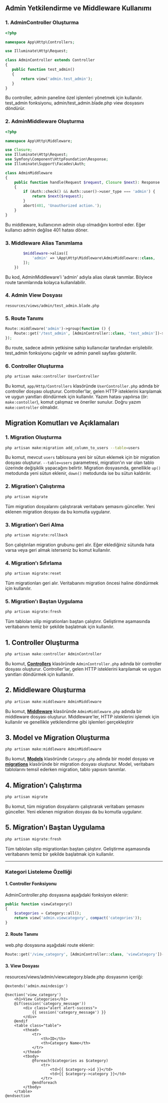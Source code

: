 ## Admin Yetkilendirme ve Middleware Kullanımı

### 1. AdminController Oluşturma

```php
<?php

namespace App\Http\Controllers;

use Illuminate\Http\Request;

class AdminController extends Controller
{
   public function test_admin()
   {
       return view('admin.test_admin');
   }
}
```

Bu controller, admin paneline özel işlemleri yönetmek için kullanılır. test_admin fonksiyonu, admin/test_admin.blade.php view dosyasını döndürür.

### 2. AdminMiddleware Oluşturma

```php
<?php

namespace App\Http\Middleware;

use Closure;
use Illuminate\Http\Request;
use Symfony\Component\HttpFoundation\Response;
use Illuminate\Support\Facades\Auth;

class AdminMiddleware
{
    public function handle(Request $request, Closure $next): Response
    {
        if (Auth::check() && Auth::user()->user_type === 'admin') {
            return $next($request);
        }
        abort(401, 'Unauthorized action.');
    }
}
```

Bu middleware, kullanıcının admin olup olmadığını kontrol eder. Eğer kullanıcı admin değilse 401 hatası döner.

### 3. Middleware Alias Tanımlama

```php
        $middleware->alias([
            'admin' => \App\Http\Middleware\AdminMiddleware::class,
        ]);
    })
```

Bu kod, AdminMiddleware'i 'admin' adıyla alias olarak tanımlar. Böylece route tanımlarında kolayca kullanılabilir.

### 4. Admin View Dosyası

`resources/views/admin/test_admin.blade.php`

### 5. Route Tanımı

```php
Route::middleware('admin')->group(function () {
    Route::get('/test_admin', [AdminController::class, 'test_admin'])->name('test_admin');
});
```

Bu route, sadece admin yetkisine sahip kullanıcılar tarafından erişilebilir. test_admin fonksiyonu çağrılır ve admin paneli sayfası gösterilir.

### 6. Controller Oluşturma

```bash
php artisan make:controller UserController
```

Bu komut, `app/Http/Controllers` klasöründe `UserController.php` adında bir controller dosyası oluşturur. Controller'lar, gelen HTTP isteklerini karşılamak ve uygun yanıtları döndürmek için kullanılır. Yazım hatası yapılırsa (ör: `make:contoller`), komut çalışmaz ve öneriler sunulur. Doğru yazım `make:controller` olmalıdır.

## Migration Komutları ve Açıklamaları

### 1. Migration Oluşturma

```bash
php artisan make:migration add_column_to_users --table=users
```

Bu komut, mevcut `users` tablosuna yeni bir sütun eklemek için bir migration dosyası oluşturur. `--table=users` parametresi, migration'ın var olan tablo üzerinde değişiklik yapacağını belirtir. Migration dosyasında, genellikle `up()` metodunda yeni sütun eklenir, `down()` metodunda ise bu sütun kaldırılır.

### 2. Migration'ı Çalıştırma

```bash
php artisan migrate
```

Tüm migration dosyalarını çalıştırarak veritabanı şemasını günceller. Yeni eklenen migration dosyası da bu komutla uygulanır.

### 3. Migration'ı Geri Alma

```bash
php artisan migrate:rollback
```

Son çalıştırılan migration grubunu geri alır. Eğer eklediğiniz sütunda hata varsa veya geri almak isterseniz bu komut kullanılır.

### 4. Migration'ı Sıfırlama

```bash
php artisan migrate:reset
```

Tüm migrationları geri alır. Veritabanını migration öncesi haline döndürmek için kullanılır.

### 5. Migration'ı Baştan Uygulama

```bash
php artisan migrate:fresh
```

Tüm tabloları silip migrationları baştan çalıştırır. Geliştirme aşamasında veritabanını temiz bir şekilde başlatmak için kullanılır.

## 1. Controller Oluşturma

```php
php artisan make:controller AdminController
```

Bu komut, [**Controllers**](vscode-file://vscode-app/c:/Users/musta/AppData/Local/Programs/Microsoft%20VS%20Code/resources/app/out/vs/code/electron-browser/workbench/workbench.html) klasöründe `AdminController.php` adında bir controller dosyası oluşturur. Controller'lar, gelen HTTP isteklerini karşılamak ve uygun yanıtları döndürmek için kullanılır.

## 2. Middleware Oluşturma

```php
php artisan make:middleware AdminMiddleware
```

Bu komut, [**Middleware**](vscode-file://vscode-app/c:/Users/musta/AppData/Local/Programs/Microsoft%20VS%20Code/resources/app/out/vs/code/electron-browser/workbench/workbench.html) klasöründe `AdminMiddleware.php` adında bir middleware dosyası oluşturur. Middleware'ler, HTTP isteklerini işlemek için kullanılır ve genellikle yetkilendirme gibi işlemleri gerçekleştirir

## 3. Model ve Migration Oluşturma

```php
php artisan make:middleware AdminMiddleware
```

Bu komut, [**Models**](vscode-file://vscode-app/c:/Users/musta/AppData/Local/Programs/Microsoft%20VS%20Code/resources/app/out/vs/code/electron-browser/workbench/workbench.html) klasöründe `Category.php` adında bir model dosyası ve [**migrations**](vscode-file://vscode-app/c:/Users/musta/AppData/Local/Programs/Microsoft%20VS%20Code/resources/app/out/vs/code/electron-browser/workbench/workbench.html) klasöründe bir migration dosyası oluşturur. Model, veritabanı tablolarını temsil ederken migration, tablo yapısını tanımlar.

## 4. Migration'ı Çalıştırma

```php
php artisan migrate
```

Bu komut, tüm migration dosyalarını çalıştırarak veritabanı şemasını günceller. Yeni eklenen migration dosyası da bu komutla uygulanır.

## 5. Migration'ı Baştan Uygulama

```php
php artisan migrate:fresh
```

Tüm tabloları silip migrationları baştan çalıştırır. Geliştirme aşamasında veritabanını temiz bir şekilde başlatmak için kullanılır.

---

### Kategori Listeleme Özelliği

#### 1. Controller Fonksiyonu

AdminController.php dosyasına aşağıdaki fonksiyon eklenir:

```php
public function viewCategory()
{
    $categories = Category::all();
    return view('admin.viewcategory', compact('categories'));
}
```

#### 2. Route Tanımı

web.php dosyasına aşağıdaki route eklenir:

```php
Route::get('/view_category', [AdminController::class, 'viewCategory'])->name('viewcategory');
```

#### 3. View Dosyası

resources/views/admin/viewcategory.blade.php dosyasının içeriği:

```blade
@extends('admin.maindesign')

@section('view_category')
    <h1>View Categories</h1>
    @if(session('category_message'))
        <div class="alert alert-success">
            {{ session('category_message') }}
        </div>
    @endif
    <table class="table">
        <thead>
            <tr>
                <th>ID</th>
                <th>Category Name</th>
            </tr>
        </thead>
        <tbody>
            @foreach($categories as $category)
                <tr>
                    <td>{{ $category->id }}</td>
                    <td>{{ $category->category }}</td>
                </tr>
            @endforeach
        </tbody>
    </table>
@endsection
```
